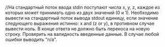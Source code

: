 //На стандартный поток ввода stdin поступают числа x, y, z, каждое из которых может принимать одно из двух значений (0 и 1). Необходимо вывести на стандартный поток вывода stdout единицу, если значение следующего выражения истинно: x and (z or y), в противном случае вывести ноль. В конце ответа не должно быть переноса на новую строку. Проверить на валидность введенные данные. В случае любой ошибки выводить "n/a".
